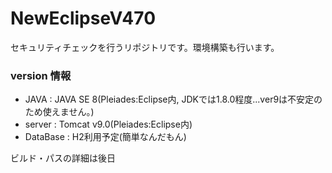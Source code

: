 # NewEclipseV470
セキュリティチェックを行うリポジトリです。環境構築も行います。

### version 情報
- JAVA : JAVA SE 8(Pleiades:Eclipse内, JDKでは1.8.0程度...ver9は不安定のため使えません。)
- server : Tomcat v9.0(Pleiades:Eclipse内)
- DataBase : H2利用予定(簡単なんだもん)

ビルド・パスの詳細は後日
